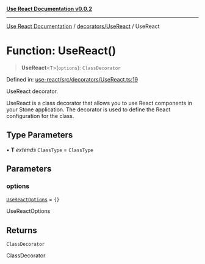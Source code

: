 [**Use React Documentation v0.0.2**](../../../README.md)

***

[Use React Documentation](../../../modules.md) / [decorators/UseReact](../README.md) / UseReact

# Function: UseReact()

> **UseReact**\<`T`\>(`options`): `ClassDecorator`

Defined in: [use-react/src/decorators/UseReact.ts:19](https://github.com/stonemjs/use-react/blob/a85b32b76e105a7bc655ce084e0841ade8b0df8a/src/decorators/UseReact.ts#L19)

UseReact decorator.

UseReact is a class decorator that allows you to use React components in your Stone application.
The decorator is used to define the React configuration for the class.

## Type Parameters

• **T** *extends* `ClassType` = `ClassType`

## Parameters

### options

[`UseReactOptions`](../interfaces/UseReactOptions.md) = `{}`

UseReactOptions

## Returns

`ClassDecorator`

ClassDecorator
